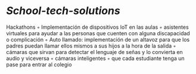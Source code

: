 # ***School-tech-solutions***
Hackathons
◦ Implementación de dispositivos IoT en las aulas
◦ asistentes virtuales para ayudar a las personas que cuenten con alguna discapacidad o complicación
◦ Auto llamado: implementación de un altavoz para que los padres puedan llamar ellos mismos a sus hijos a la hora de la salida
◦ cámaras que sirvan para detectar el lenguaje de señas y lo convierta en audio y viceversa
◦ cámaras inteligentes
◦ que cada estudiante tenga un pase para entrar al colegio
